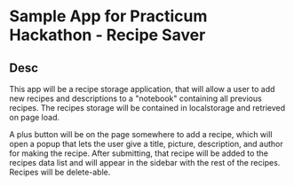 # Sample App for Practicum Hackathon - Recipe Saver

## Desc

This app will be a recipe storage application, that will allow a user to add new recipes and descriptions to a "notebook" containing all previous recipes.
The recipes storage will be contained in localstorage and retrieved on page load.

A plus button will be on the page somewhere to add a recipe, which will open a popup that lets the user give a title, picture, description, and author for making the recipe.
After submitting, that recipe will be added to the recipes data list and will appear in the sidebar with the rest of the recipes.
Recipes will be delete-able.
